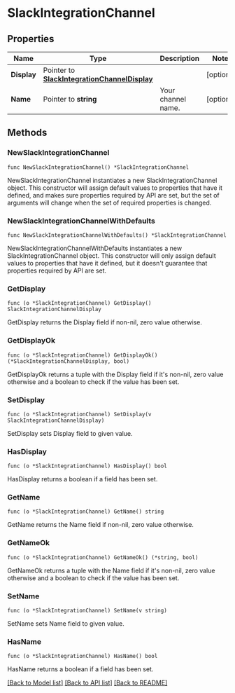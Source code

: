 # SlackIntegrationChannel

## Properties

Name | Type | Description | Notes
---- | ---- | ----------- | ------
**Display** | Pointer to [**SlackIntegrationChannelDisplay**](SlackIntegrationChannelDisplay.md) |  | [optional] 
**Name** | Pointer to **string** | Your channel name. | [optional] 

## Methods

### NewSlackIntegrationChannel

`func NewSlackIntegrationChannel() *SlackIntegrationChannel`

NewSlackIntegrationChannel instantiates a new SlackIntegrationChannel object.
This constructor will assign default values to properties that have it defined,
and makes sure properties required by API are set, but the set of arguments
will change when the set of required properties is changed.

### NewSlackIntegrationChannelWithDefaults

`func NewSlackIntegrationChannelWithDefaults() *SlackIntegrationChannel`

NewSlackIntegrationChannelWithDefaults instantiates a new SlackIntegrationChannel object.
This constructor will only assign default values to properties that have it defined,
but it doesn't guarantee that properties required by API are set.

### GetDisplay

`func (o *SlackIntegrationChannel) GetDisplay() SlackIntegrationChannelDisplay`

GetDisplay returns the Display field if non-nil, zero value otherwise.

### GetDisplayOk

`func (o *SlackIntegrationChannel) GetDisplayOk() (*SlackIntegrationChannelDisplay, bool)`

GetDisplayOk returns a tuple with the Display field if it's non-nil, zero value otherwise
and a boolean to check if the value has been set.

### SetDisplay

`func (o *SlackIntegrationChannel) SetDisplay(v SlackIntegrationChannelDisplay)`

SetDisplay sets Display field to given value.

### HasDisplay

`func (o *SlackIntegrationChannel) HasDisplay() bool`

HasDisplay returns a boolean if a field has been set.

### GetName

`func (o *SlackIntegrationChannel) GetName() string`

GetName returns the Name field if non-nil, zero value otherwise.

### GetNameOk

`func (o *SlackIntegrationChannel) GetNameOk() (*string, bool)`

GetNameOk returns a tuple with the Name field if it's non-nil, zero value otherwise
and a boolean to check if the value has been set.

### SetName

`func (o *SlackIntegrationChannel) SetName(v string)`

SetName sets Name field to given value.

### HasName

`func (o *SlackIntegrationChannel) HasName() bool`

HasName returns a boolean if a field has been set.


[[Back to Model list]](../README.md#documentation-for-models) [[Back to API list]](../README.md#documentation-for-api-endpoints) [[Back to README]](../README.md)


